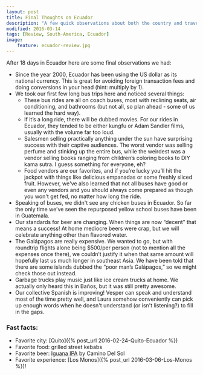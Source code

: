 ```yaml
---
layout: post
title: Final Thoughts on Ecuador
description: "A few quick observations about both the country and traveling after almost three weeks in Ecuador."
modified: 2016-03-14
tags: [Review, South-America, Ecuador]
image:
    feature: ecuador-review.jpg
---
```


After 18 days in Ecuador here are some final observations we had:

- Since the year 2000, Ecuador has been using the US dollar as its national currency. This is great for avoiding foreign transaction fees and doing conversions in your head (hint: multiply by 1).
- We took our first few long bus trips here and noticed several things:
    - These bus rides are all on coach buses, most with reclining seats, air conditioning, and bathrooms (but not all, so plan ahead - some of us learned the hard way).
    - If it’s a long ride, there will be dubbed movies. For our rides in Ecuador, they tended to be either kungfu or Adam Sandler films, usually with the volume far too loud.
    - Salesmen selling practically anything under the sun have surprising success with their captive audiences. The worst vendor was selling perfume and stinking up the entire bus, while the weirdest was a vendor selling books ranging from children’s coloring books to DIY kama sutra. I guess something for everyone, eh?
    - Food vendors are our favorites, and if you’re lucky you’ll hit the jackpot with things like delicious empanadas or some freshly sliced fruit. However, we've also learned that not all buses have good or even any vendors and you should always come prepared as though you won't get fed, no matter how long the ride.
- Speaking of buses, we didn't see any chicken buses in Ecuador. So far the only time we’ve seen the repurposed yellow school buses have been in Guatemala. 
- Our standards for beer are changing. When things are now “decent” that means a success! At home mediocre beers were crap, but we will celebrate anything other than flavored water.
- The Galápagos are really expensive. We wanted to go, but with roundtrip flights alone being $500/per person (not to mention all the expenses once there), we couldn’t justify it when that same amount will hopefully last us much longer in southeast Asia. We have been told that there are some islands dubbed the “poor man’s Galápagos,” so we might check those out instead.
- Garbage trucks play music just like ice cream trucks at home. We actually only heard this in Baños, but it was still pretty awesome.
- Our collective Spanish is improving! Vesper can speak and understand most of the time pretty well, and Laura somehow conveniently can pick up enough words when he doesn't understand (or isn't listening?) to fill in the gaps. 

### Fast facts:

- Favorite city: [Quito]({% post_url 2016-02-24-Quito-Ecuador %})
- Favorite food: grilled street kebabs
- Favorite beer: [Iguana IPA](https://untappd.com/b/camino-del-sol-iguana-i-p-a/689055) by Camino Del Sol
- Favorite experience: [Los Monos]({% post_url 2016-03-06-Los-Monos %})!
